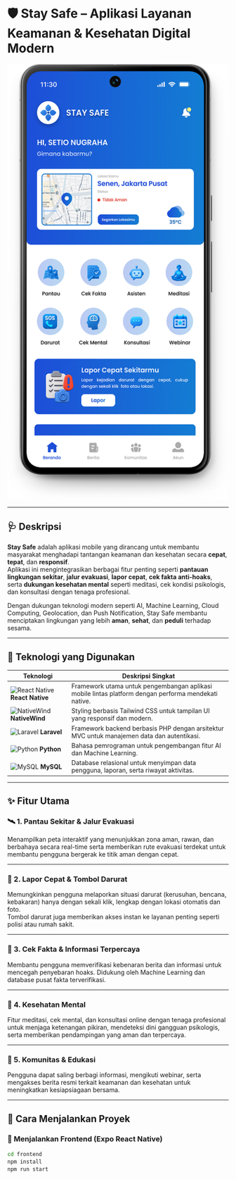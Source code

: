 # 🛡️ Stay Safe – Aplikasi Layanan Keamanan & Kesehatan Digital Modern

![Stay Safe Screenshot](./project.png)

---

## 🩺 Deskripsi

**Stay Safe** adalah aplikasi mobile yang dirancang untuk membantu masyarakat menghadapi tantangan keamanan dan kesehatan secara **cepat**, **tepat**, dan **responsif**.  
Aplikasi ini mengintegrasikan berbagai fitur penting seperti **pantauan lingkungan sekitar**, **jalur evakuasi**, **lapor cepat**, **cek fakta anti-hoaks**, serta **dukungan kesehatan mental** seperti meditasi, cek kondisi psikologis, dan konsultasi dengan tenaga profesional.

Dengan dukungan teknologi modern seperti AI, Machine Learning, Cloud Computing, Geolocation, dan Push Notification, Stay Safe membantu menciptakan lingkungan yang lebih **aman**, **sehat**, dan **peduli** terhadap sesama.

---

## 🚀 Teknologi yang Digunakan

| Teknologi | Deskripsi Singkat |
|-----------|-------------------|
| ![React Native](https://img.icons8.com/ultraviolet/48/react.png) **React Native** | Framework utama untuk pengembangan aplikasi mobile lintas platform dengan performa mendekati native. |
| ![NativeWind](https://img.icons8.com/color/48/tailwind_css.png) **NativeWind** | Styling berbasis Tailwind CSS untuk tampilan UI yang responsif dan modern. |
| ![Laravel](https://img.icons8.com/fluency/48/laravel.png) **Laravel** | Framework backend berbasis PHP dengan arsitektur MVC untuk manajemen data dan autentikasi. |
| ![Python](https://img.icons8.com/color/48/python.png) **Python** | Bahasa pemrograman untuk pengembangan fitur AI dan Machine Learning. |
| ![MySQL](https://img.icons8.com/fluency/48/mysql-logo.png) **MySQL** | Database relasional untuk menyimpan data pengguna, laporan, serta riwayat aktivitas. |

---

## ✨ Fitur Utama

### 🛰️ 1. Pantau Sekitar & Jalur Evakuasi
Menampilkan peta interaktif yang menunjukkan zona aman, rawan, dan berbahaya secara real-time serta memberikan rute evakuasi terdekat untuk membantu pengguna bergerak ke titik aman dengan cepat.

---

### 🚨 2. Lapor Cepat & Tombol Darurat
Memungkinkan pengguna melaporkan situasi darurat (kerusuhan, bencana, kebakaran) hanya dengan sekali klik, lengkap dengan lokasi otomatis dan foto.  
Tombol darurat juga memberikan akses instan ke layanan penting seperti polisi atau rumah sakit.

---

### 🧠 3. Cek Fakta & Informasi Terpercaya
Membantu pengguna memverifikasi kebenaran berita dan informasi untuk mencegah penyebaran hoaks. Didukung oleh Machine Learning dan database pusat fakta terverifikasi.

---

### 🌿 4. Kesehatan Mental
Fitur meditasi, cek mental, dan konsultasi online dengan tenaga profesional untuk menjaga ketenangan pikiran, mendeteksi dini gangguan psikologis, serta memberikan pendampingan yang aman dan terpercaya.

---

### 🤝 5. Komunitas & Edukasi
Pengguna dapat saling berbagi informasi, mengikuti webinar, serta mengakses berita resmi terkait keamanan dan kesehatan untuk meningkatkan kesiapsiagaan bersama.

---

## 🧭 Cara Menjalankan Proyek

### 📱 Menjalankan Frontend (Expo React Native)
```bash
cd frontend
npm install
npm run start
